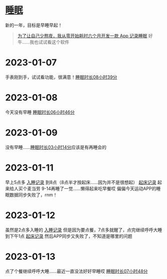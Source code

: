 # [睡眠](https://github.com/noteMay/blog/issues/7)

新的一年，目标是早睡早起！

> [为了让自己少熬夜，我从零开始耗时六个月开发一款 App 记录睡眠](https://sspai.com/post/75467)
好牛……我也试试看这个软件

# 2023-01-07

手表刚到手，试试看功能，很满意！[睡眠时长08小时39分](https://9852.ru/images/2023/01/14/IMG_20230110_032629.jpg)

# 2023-01-08

今天没有早睡 [睡眠时长06小时46分](https://9852.ru/images/2023/01/08/IMG_20230108_134019.jpg)

# 2023-01-09

没有早睡……[睡眠时长03小时14分](https://9852.ru/images/2023/01/14/IMG_20230110_032539.jpg)应该是有再睡会的

# 2023-01-11

早上5点多 [入睡记录](https://github.com/noteMay/sleep/issues/1#issuecomment-1377926923) 到8点（8点半才按起床……因为并不是很想起） [起床记录](https://github.com/noteMay/getup/issues/1#issuecomment-1378076807) 
起来给人买个麦当劳
9-14再睡了一觉……懒得起来吃早餐哎
偏偏今天运动APP的睡眠数据同步失败了，rnm！

# 2023-01-12

虽然是2点多入睡的 [入睡记录](https://github.com/noteMay/sleep/issues/1#issuecomment-1379323734) 但是因为要点餐，7点多就醒了，点完继续呼呼大睡到下午1点 [起床记录](https://github.com/noteMay/getup/issues/1#issuecomment-1379817955)
然后APP同步又失败了，不知道是哪里的问题

# 2023-01-13

点了个餐继续呼呼大睡……最近一直没法好好早睡哎 [睡眠时长07小时48分](https://9852.ru/images/2023/01/14/IMG_20230113_235615.jpg)